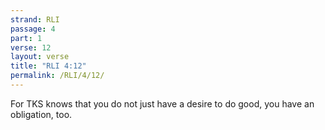 ```yaml
---
strand: RLI
passage: 4
part: 1
verse: 12
layout: verse
title: "RLI 4:12"
permalink: /RLI/4/12/
---
```

For TKS knows that you do not just have a desire to do good, you have an obligation, too.
